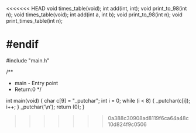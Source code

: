 <<<<<<< HEAD
void times_table(void);
int add(int, int);
void print_to_98(int n);
void times_table(void);
int add(int a, int b);
void print_to_98(int n);
void print_times_table(int n);

#endif
=======
#include "main.h"

/**
 * main - Entry point
 * Return:0
 */

int main(void)
{
char c[9] = "_putchar";
int i = 0;
while (i < 8)
{
_putchar(c[i]);
i++;
}
_putchar('\n');
return (0);
}
>>>>>>> 0a388c30908ad8119f6ca64a48c10d824f9c0506
